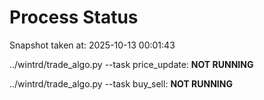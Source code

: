 # Process Status

Snapshot taken at: 2025-10-13 00:01:43

../wintrd/trade_algo.py --task price_update: **NOT RUNNING**

../wintrd/trade_algo.py --task buy_sell: **NOT RUNNING**

